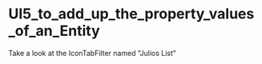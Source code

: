 # UI5_to_add_up_the_property_values_of_an_Entity


Take a look at the IconTabFilter named "Julios List"
